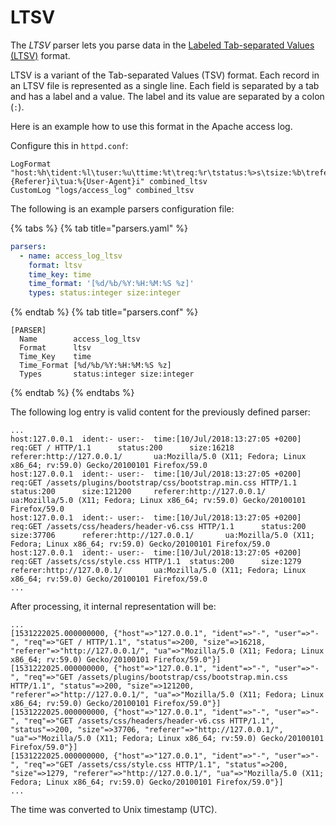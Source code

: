 # LTSV

The _LTSV_ parser lets you parse data in the [Labeled Tab-separated Values (LTSV)](http://ltsv.org/) format.

LTSV is a variant of the Tab-separated Values (TSV) format. Each record in an LTSV file is represented as a single line. Each field is separated by a tab and has a label and a value. The label and its value are separated by a colon (`:`).

Here is an example how to use this format in the Apache access log.

Configure this in `httpd.conf`:

```text
LogFormat "host:%h\tident:%l\tuser:%u\ttime:%t\treq:%r\tstatus:%>s\tsize:%b\treferer:%{Referer}i\tua:%{User-Agent}i" combined_ltsv
CustomLog "logs/access_log" combined_ltsv
```

The following is an example parsers configuration file:

{% tabs %}
{% tab title="parsers.yaml" %}

```yaml
parsers:
  - name: access_log_ltsv
    format: ltsv
    time_key: time
    time_format: '[%d/%b/%Y:%H:%M:%S %z]'
    types: status:integer size:integer
```

{% endtab %}
{% tab title="parsers.conf" %}

```text
[PARSER]
  Name        access_log_ltsv
  Format      ltsv
  Time_Key    time
  Time_Format [%d/%b/%Y:%H:%M:%S %z]
  Types       status:integer size:integer
```

{% endtab %}
{% endtabs %}

The following log entry is valid content for the previously defined parser:

```text
...
host:127.0.0.1  ident:- user:-  time:[10/Jul/2018:13:27:05 +0200]       req:GET / HTTP/1.1      status:200      size:16218      referer:http://127.0.0.1/       ua:Mozilla/5.0 (X11; Fedora; Linux x86_64; rv:59.0) Gecko/20100101 Firefox/59.0
host:127.0.0.1  ident:- user:-  time:[10/Jul/2018:13:27:05 +0200]       req:GET /assets/plugins/bootstrap/css/bootstrap.min.css HTTP/1.1        status:200      size:121200     referer:http://127.0.0.1/       ua:Mozilla/5.0 (X11; Fedora; Linux x86_64; rv:59.0) Gecko/20100101 Firefox/59.0
host:127.0.0.1  ident:- user:-  time:[10/Jul/2018:13:27:05 +0200]       req:GET /assets/css/headers/header-v6.css HTTP/1.1      status:200      size:37706      referer:http://127.0.0.1/       ua:Mozilla/5.0 (X11; Fedora; Linux x86_64; rv:59.0) Gecko/20100101 Firefox/59.0
host:127.0.0.1  ident:- user:-  time:[10/Jul/2018:13:27:05 +0200]       req:GET /assets/css/style.css HTTP/1.1  status:200      size:1279       referer:http://127.0.0.1/       ua:Mozilla/5.0 (X11; Fedora; Linux x86_64; rv:59.0) Gecko/20100101 Firefox/59.0
...
```

After processing, it internal representation will be:

```text
...
[1531222025.000000000, {"host"=>"127.0.0.1", "ident"=>"-", "user"=>"-", "req"=>"GET / HTTP/1.1", "status"=>200, "size"=>16218, "referer"=>"http://127.0.0.1/", "ua"=>"Mozilla/5.0 (X11; Fedora; Linux x86_64; rv:59.0) Gecko/20100101 Firefox/59.0"}]
[1531222025.000000000, {"host"=>"127.0.0.1", "ident"=>"-", "user"=>"-", "req"=>"GET /assets/plugins/bootstrap/css/bootstrap.min.css HTTP/1.1", "status"=>200, "size"=>121200, "referer"=>"http://127.0.0.1/", "ua"=>"Mozilla/5.0 (X11; Fedora; Linux x86_64; rv:59.0) Gecko/20100101 Firefox/59.0"}]
[1531222025.000000000, {"host"=>"127.0.0.1", "ident"=>"-", "user"=>"-", "req"=>"GET /assets/css/headers/header-v6.css HTTP/1.1", "status"=>200, "size"=>37706, "referer"=>"http://127.0.0.1/", "ua"=>"Mozilla/5.0 (X11; Fedora; Linux x86_64; rv:59.0) Gecko/20100101 Firefox/59.0"}]
[1531222025.000000000, {"host"=>"127.0.0.1", "ident"=>"-", "user"=>"-", "req"=>"GET /assets/css/style.css HTTP/1.1", "status"=>200, "size"=>1279, "referer"=>"http://127.0.0.1/", "ua"=>"Mozilla/5.0 (X11; Fedora; Linux x86_64; rv:59.0) Gecko/20100101 Firefox/59.0"}]
...
```

The time was converted to Unix timestamp (UTC).